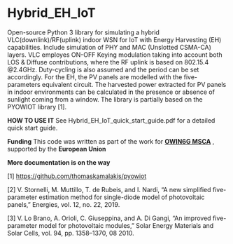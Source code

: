 # Hybrid_EH_IoT
Open-source Python 3 library for simulating a hybrid VLC(downlink)/RF(uplink) indoor WSN for IoT with Energy Harvesting (EH) capabilities. 
Include simulation of PHY and MAC (Unslotted CSMA-CA) layers. 
VLC employes ON-OFF Keying modulation taking into account both LOS & Diffuse contributions, where the RF uplink is based on 802.15.4 @2.4GHz. Duty-cycling is also assumed and the period can be set accordingly.
For the EH, the PV panels are modelled with the five-parameters equivalent circuit. The harvested power extracted for PV panels in indoor environments can be calculated in the presence or absence of sunlight coming from a window. 
The library is partially based on the PYOWIOT library [1].

**HOW TO USE IT**
See Hybrid_EH_IoT_quick_start_guide.pdf for a detailed quick start guide.

**Funding**
This code was written as part of the work for **[OWIN6G MSCA](https://owin6g.eu)** , supported by the **European Union**

**More documentation is on the way**


[1] https://github.com/thomaskamalakis/pyowiot

[2] V. Stornelli, M. Muttillo, T. de Rubeis, and I. Nardi, “A new simplified five-parameter estimation
method for single-diode model of photovoltaic panels,” Energies, vol. 12, no. 22, 2019.

[3] V. Lo Brano, A. Orioli, C. Giuseppina, and A. Di Gangi, “An improved five-parameter model for
photovoltaic modules,” Solar Energy Materials and Solar Cells, vol. 94, pp. 1358–1370, 08 2010.
